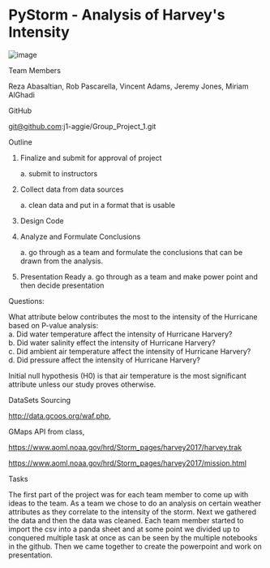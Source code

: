 # PyStorm - Analysis of Harvey's Intensity

![image](https://user-images.githubusercontent.com/66078772/93001484-e89ca900-f4f4-11ea-9d40-eaaf7ec9ce3d.png)

Team Members

  Reza Abasaltian, Rob Pascarella, Vincent Adams, Jeremy Jones, Miriam AlGhadi

GitHub

  git@github.com:j1-aggie/Group_Project_1.git

Outline
 1. Finalize and submit for approval of project
    
    a. submit to instructors
 2. Collect data from data sources
 
    a. clean data and put in a format that is usable
 3. Design Code
 
 4. Analyze and Formulate Conclusions
 
    a. go through as a team and formulate the conclusions that can be drawn from the analysis.
 5. Presentation Ready
    a. go through as a team and make power point and then decide presentation 

Questions:

What attribute below contributes the most to the intensity of the Hurricane based on P-value analysis:     
    a. Did water temperature affect the intensity of Hurricane Harvery?<br />
    b. Did water salinity effect the intensity of Hurricane Harvery?<br />
    c. Did ambient air temperature affect the intensity of Hurricane Harvery?<br />
    d. Did pressure affect the intensity of Hurricane Harvery?<br />
 
Initial null hypothesis (H0) is that air temperature is the most significant attribute unless our study proves otherwise.  

DataSets Sourcing 

  http://data.gcoos.org/waf.php,
  
  GMaps API from class, 
  
  https://www.aoml.noaa.gov/hrd/Storm_pages/harvey2017/harvey.trak
  
  https://www.aoml.noaa.gov/hrd/Storm_pages/harvey2017/mission.html
  
  
Tasks

The first part of the project was for each team member to come up with ideas to the team.  As a team we chose to do an analysis on certain weather attributes as they correlate to the intensity of the storm.  Next we gathered the data and then the data was cleaned.  Each team member started to import the csv into a panda sheet and at some point we divided up to conquered multiple task at once as can be seen by the multiple notebooks in the github. Then we came together to create the powerpoint and work on presentation.    
